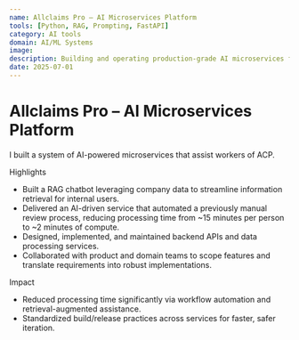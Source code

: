 ```yaml
---
name: Allclaims Pro – AI Microservices Platform
tools: [Python, RAG, Prompting, FastAPI]
category: AI tools
domain: AI/ML Systems
image:
description: Building and operating production-grade AI microservices for claims intelligence.
date: 2025-07-01
---
```

# Allclaims Pro – AI Microservices Platform

I built a system of AI-powered microservices that assist workers of ACP.

Highlights
- Built a RAG chatbot leveraging company data to streamline information retrieval for internal users.
- Delivered an AI-driven service that automated a previously manual review process, reducing processing time from ~15 minutes per person to ~2 minutes of compute.
- Designed, implemented, and maintained backend APIs and data processing services.
- Collaborated with product and domain teams to scope features and translate requirements into robust implementations.

Impact
- Reduced processing time significantly via workflow automation and retrieval-augmented assistance.
- Standardized build/release practices across services for faster, safer iteration.
